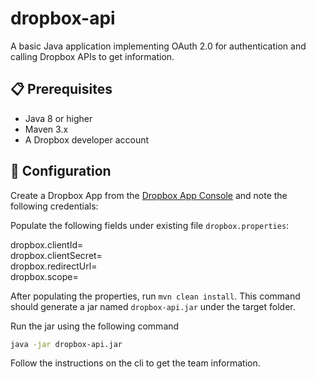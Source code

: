 # dropbox-api
A basic Java application implementing OAuth 2.0 for authentication and calling Dropbox APIs to get information.


## 📋 Prerequisites
- Java 8 or higher
- Maven 3.x
- A Dropbox developer account

## 🔐 Configuration
Create a Dropbox App from the [Dropbox App Console](https://www.dropbox.com/developers/apps) and note the following credentials:


Populate the following fields under existing file `dropbox.properties`:

dropbox.clientId=  
dropbox.clientSecret=  
dropbox.redirectUrl=  
dropbox.scope=  

After populating the properties, run `mvn clean install`. This command should generate a jar named `dropbox-api.jar` under the target folder.

Run the jar using the following command

```bash
java -jar dropbox-api.jar
```

Follow the instructions on the cli to get the team information.